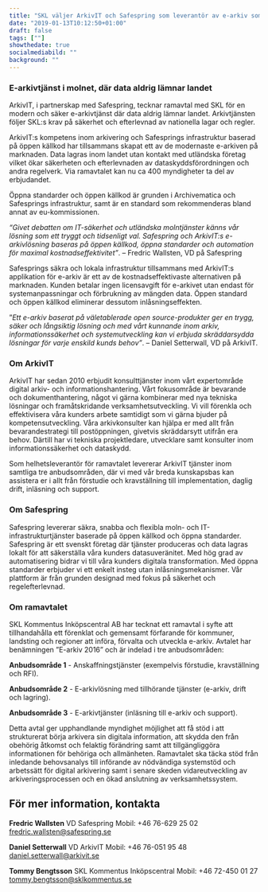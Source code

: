 ```yaml
---
title: "SKL väljer ArkivIT och Safespring som leverantör av e-arkiv som tjänst"
date: "2019-01-13T10:12:50+01:00"
draft: false
tags: [""]
showthedate: true
socialmediabild: ""
background: ""
---
```

### E-arkivtjänst i molnet, där data aldrig lämnar landet
ArkivIT, i partnerskap med Safespring, tecknar ramavtal med SKL för en modern och säker e-arkivtjänst där data aldrig lämnar landet. Arkivtjänsten följer SKL:s krav på säkerhet och efterlevnad av nationella lagar och regler.

ArkivIT:s kompetens inom arkivering och Safesprings infrastruktur baserad på öppen källkod har tillsammans skapat ett av de modernaste e-arkiven på marknaden. Data lagras inom landet utan kontakt med utländska företag vilket ökar säkerheten och efterlevnaden av dataskyddsförordningen och andra regelverk. Via ramavtalet kan nu ca 400 myndigheter ta del av erbjudandet.

Öppna standarder och öppen källkod är grunden i Archivematica och Safesprings infrastruktur, samt är en standard som rekommenderas bland annat av eu-kommissionen.

*“Givet debatten om IT-säkerhet och utländska molntjänster känns vår lösning som ett tryggt och tidsenligt val. Safespring och ArkivIT:s e-arkivlösning baseras på öppen källkod, öppna standarder och automation för maximal kostnadseffektivitet”*.  – Fredric Wallsten, VD på Safespring

Safesprings säkra och lokala infrastruktur tillsammans med ArkivIT:s applikation för e-arkiv är ett av de kostnadseffektivaste alternativen på marknaden. Kunden betalar ingen licensavgift för e-arkivet utan endast för systemanpassningar och förbrukning av mängden data. Öppen standard och öppen källkod eliminerar dessutom inlåsningseffekten.

”*Ett e-arkiv baserat på väletablerade open source-produkter ger en trygg, säker och långsiktig lösning och med vårt kunnande inom arkiv, informationssäkerhet och systemutveckling kan vi erbjuda skräddarsydda lösningar för varje enskild kunds behov”*. – Daniel Setterwall, VD på ArkivIT.

### Om ArkivIT
ArkivIT har sedan 2010 erbjudit konsulttjänster inom vårt expertområde digital arkiv- och informationshantering. Vårt fokusområde är bevarande och dokumenthantering, något vi gärna kombinerar med nya tekniska lösningar och framåtskridande verksamhetsutveckling. Vi vill förenkla och effektivisera våra kunders arbete samtidigt som vi gärna bjuder på kompetensutveckling. Våra arkivkonsulter kan hjälpa er med allt från bevarandestrategi till postöppningen, givetvis skräddarsytt utifrån era behov. Därtill har vi tekniska projektledare, utvecklare samt konsulter inom informationssäkerhet och dataskydd.

Som helhetsleverantör för ramavtalet levererar ArkivIT tjänster inom samtliga tre anbudsområden, där vi med vår breda kunskapsbas kan assistera er i allt från förstudie och kravställning till implementation, daglig drift, inläsning och support.

### Om Safespring
Safespring levererar säkra, snabba och flexibla moln- och IT-infrastrukturtjänster baserade på öppen källkod och öppna standarder. Safespring är ett svenskt företag där tjänster produceras och data lagras lokalt för att säkerställa våra kunders datasuveränitet. Med hög grad av automatisering bidrar vi till våra kunders digitala transformation. Med öppna standarder erbjuder vi ett enkelt insteg utan inlåsningsmekanismer. Vår plattform är från grunden designad med fokus på säkerhet och regelefterlevnad.

### Om ramavtalet
SKL Kommentus Inköpscentral AB har tecknat ett ramavtal i syfte att tillhandahålla ett förenklat och gemensamt förfarande för kommuner, landsting och regioner att införa, förvalta och utveckla e-arkiv.  Avtalet har benämningen ”E-arkiv 2016” och är indelad i tre anbudsområden:

**Anbudsområde 1** - Anskaffningstjänster (exempelvis förstudie, kravställning och RFI).

**Anbudsområde 2** - E-arkivlösning med tillhörande tjänster (e-arkiv, drift och lagring).

**Anbudsområde 3** - E-arkivtjänster (inläsning till e-arkiv och support).

Detta avtal ger upphandlande myndighet möjlighet att få stöd i att strukturerat börja arkivera sin digitala information, att skydda den från obehörig åtkomst och felaktig förändring samt att tillgängliggöra informationen för behöriga och allmänheten. Ramavtalet ska täcka stöd från inledande behovsanalys till införande av nödvändiga systemstöd och arbetssätt för digital arkivering samt i senare skeden vidareutveckling av arkiveringsprocessen och en ökad anslutning av verksamhetssystem.

## För mer information, kontakta

**Fredric Wallsten**
VD Safespring
Mobil: +46 76-629 25 02
fredric.wallsten@safespring.se

**Daniel Setterwall**
VD ArkivIT
Mobil: +46 76-051 95 48
daniel.setterwall@arkivit.se

**Tommy Bengtsson**
SKL Kommentus Inköpscentral
Mobil: +46 72-450 01 27
tommy.bengtsson@sklkommentus.se
